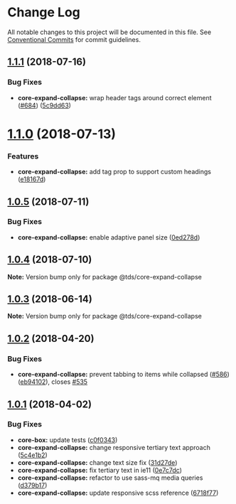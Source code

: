 # Change Log

All notable changes to this project will be documented in this file.
See [Conventional Commits](https://conventionalcommits.org) for commit guidelines.

<a name="1.1.1"></a>
## [1.1.1](https://github.com/telusdigital/tds/compare/@tds/core-expand-collapse@1.1.0...@tds/core-expand-collapse@1.1.1) (2018-07-16)


### Bug Fixes

* **core-expand-collapse:** wrap header tags around correct element ([#684](https://github.com/telusdigital/tds/issues/684)) ([5c9dd63](https://github.com/telusdigital/tds/commit/5c9dd63))




<a name="1.1.0"></a>
# [1.1.0](https://github.com/telusdigital/tds/compare/@tds/core-expand-collapse@1.0.5...@tds/core-expand-collapse@1.1.0) (2018-07-13)


### Features

* **core-expand-collapse:** add tag prop to support custom headings ([e18167d](https://github.com/telusdigital/tds/commit/e18167d))




<a name="1.0.5"></a>
## [1.0.5](https://github.com/telusdigital/tds/compare/@tds/core-expand-collapse@1.0.4...@tds/core-expand-collapse@1.0.5) (2018-07-11)


### Bug Fixes

* **core-expand-collapse:** enable adaptive panel size ([0ed278d](https://github.com/telusdigital/tds/commit/0ed278d))




<a name="1.0.4"></a>
## [1.0.4](https://github.com/telusdigital/tds/compare/@tds/core-expand-collapse@1.0.3...@tds/core-expand-collapse@1.0.4) (2018-07-10)




**Note:** Version bump only for package @tds/core-expand-collapse

<a name="1.0.3"></a>
## [1.0.3](https://github.com/telusdigital/tds/compare/@tds/core-expand-collapse@1.0.2...@tds/core-expand-collapse@1.0.3) (2018-06-14)




**Note:** Version bump only for package @tds/core-expand-collapse

<a name="1.0.2"></a>
## [1.0.2](https://github.com/telusdigital/tds/compare/@tds/core-expand-collapse@1.0.1...@tds/core-expand-collapse@1.0.2) (2018-04-20)


### Bug Fixes

* **core-expand-collapse:** prevent tabbing to items while collapsed ([#586](https://github.com/telusdigital/tds/issues/586)) ([eb94102](https://github.com/telusdigital/tds/commit/eb94102)), closes [#535](https://github.com/telusdigital/tds/issues/535)




<a name="1.0.1"></a>
## [1.0.1](https://github.com/telusdigital/tds/compare/@tds/core-expand-collapse@1.0.0...@tds/core-expand-collapse@1.0.1) (2018-04-02)


### Bug Fixes

* **core-box:** update tests ([c0f0343](https://github.com/telusdigital/tds/commit/c0f0343))
* **core-expand-collapse:** change responsive tertiary text approach ([5c4e1b2](https://github.com/telusdigital/tds/commit/5c4e1b2))
* **core-expand-collapse:** change text size fix ([31d27de](https://github.com/telusdigital/tds/commit/31d27de))
* **core-expand-collapse:** fix tertiary text in ie11 ([0e7c7dc](https://github.com/telusdigital/tds/commit/0e7c7dc))
* **core-expand-collapse:** refactor to use sass-mq media queries ([d379b17](https://github.com/telusdigital/tds/commit/d379b17))
* **core-expand-collapse:** update responsive scss reference ([6718f77](https://github.com/telusdigital/tds/commit/6718f77))
